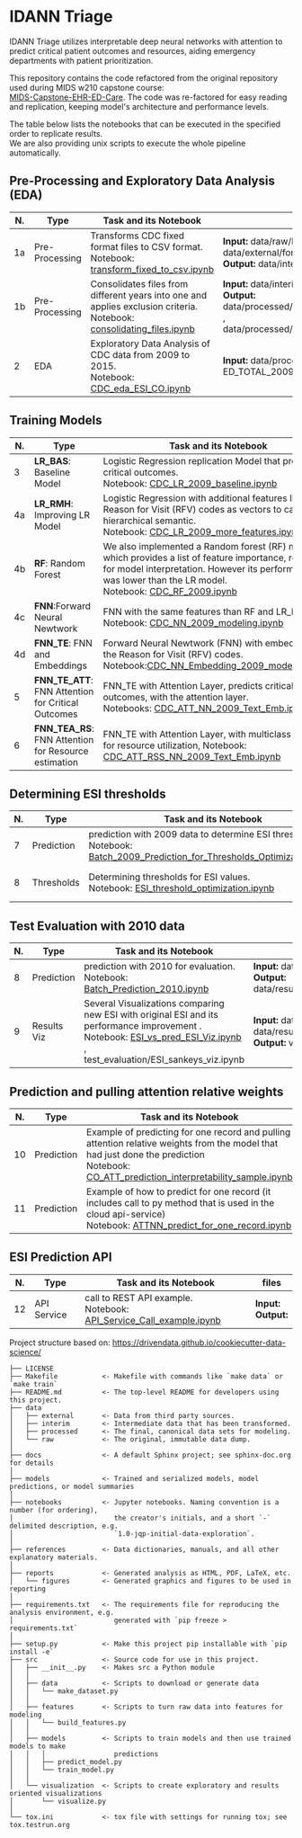 # IDANN Triage   
   
IDANN Triage utilizes interpretable deep neural networks with attention to predict critical patient outcomes and resources, aiding emergency departments with patient prioritization.

This repository contains the code refactored from the original repository used during MIDS w210 capstone course:   
[MIDS-Capstone-EHR-ED-Care](https://github.com/r-hopper/MIDS-Capstone-EHR-ED-Care). The code was re-factored for easy reading and replication, keeping model's architecture and performance levels.   

The table below lists the notebooks that can be executed in the specified order to replicate results.   
We are also providing unix scripts to execute the whole pipeline automatically.

## Pre-Processing and Exploratory Data Analysis (EDA)

|N. | Type | Task and its Notebook|  files|  
|---|---|---|---| 
| 1a | Pre-Processing | Transforms CDC fixed format files to CSV format. </br> Notebook:   [transform_fixed_to_csv.ipynb](notebooks/data_pre_processing/transform_fixed_to_csv.ipynb) | **Input:** data/raw/ED[year], </br> data/external/format[year].txt  </br> **Output:**  data/interim/ED[year].csv | 
| 1b | Pre-Processing | Consolidates files from different years into one and applies exclusion criteria. </br> Notebook: [consolidating_files.ipynb](notebooks/data_pre_processing/consolidating_files.ipynb)   |  **Input:** data/interim/ED[year].csv </br> **Output:** data/processed/ED_TOTAL_2009_2009.csv , </br> data/processed/ED_TOTAL_2009_2015.csv | 
| 2 | EDA | Exploratory Data Analysis of CDC data from 2009 to 2015. </br> Notebook: [CDC_eda_ESI_CO.ipynb](notebooks/eda/CDC_eda_ESI_CO.ipynb)|**Input:**  data/processed/ ED_TOTAL_2009_2015.csv | |

## Training Models   
|N. | Type | Task and its Notebook|  files|  
|---|---|---|---| 
| 3| **LR_BAS**:  Baseline Model | Logistic Regression replication Model that predicts critical outcomes. </br> Notebook: [CDC_LR_2009_baseline.ipynb](notebooks/modeling/CDC_LR_2009_baseline.ipynb) |  **Input:** data/processed/ ED_TOTAL_2009_2009.csv   | 
| 4a| **LR_RMH**: Improving LR Model|  Logistic Regression with additional features like: Reason for Visit (RFV) codes as vectors to capture its hierarchical semantic. </br> Notebook: [CDC_LR_2009_more_features.ipyn](notebooks/modeling/CDC_LR_2009_more_features.ipynb)    | **Input:**  data/processed/ ED_TOTAL_2009_2009.csv   |
| 4b|  **RF**: Random Forest|  We also implemented a Random forest (RF) model which provides a list of feature importance, relevant for model interpretation. However its performance was lower than the LR model. </br> Notebook: [CDC_RF_2009.ipynb](notebooks/modeling/CDC_RF_2009.ipynb)   |  **Input:** data/processed/ ED_TOTAL_2009_2009.csv   |
| 4c| **FNN**:Forward Neural Newtwork  |  FNN with the same features than RF and LR_RMH. </br> Notebook: [CDC_NN_2009_modeling.ipynb](notebooks/modeling/CDC_NN_2009_modeling.ipynb)    |  **Input:** data/processed/ ED_TOTAL_2009_2009.csv   |
| 4d| **FNN_TE**: FNN and Embeddings|  Forward Neural Newtwork (FNN) with embedding for the Reason for Visit (RFV) codes. </br>  Notebook:[CDC_NN_Embedding_2009_modeling.ipynb](notebooks/modeling/CDC_NN_Embedding_2009_modeling.ipynb)    | **Input:**  data/processed/  ED_TOTAL_2009_2009.csv   |
|5| **FNN_TE_ATT**: FNN Attention  for Critical Outcomes| FNN_TE with Attention Layer, predicts critical outcomes, with the attention layer. </br> Notebooks: [CDC_ATT_NN_2009_Text_Emb.ipynb](notebooks/modeling/CDC_ATT_NN_2009_Text_Emb.ipynb)    | **Input:** data/processed/ ED_TOTAL_2009_2009.csv   | 
|6| **FNN_TEA_RS**: FNN Attention for Resource estimation|  FNN_TE with Attention Layer, with multiclass outcome for resource utilization, Notebook: [CDC_ATT_RSS_NN_2009_Text_Emb.ipynb](notebooks/modeling/CDC_ATT_RSS_NN_2009_Text_Emb.ipynb)     |  **Input:** data/processed/ ED_TOTAL_2009_2009.csv   | 

## Determining ESI thresholds  
|N. | Type | Task and its Notebook|  files|  
|---|---|---|---| 
|7|Prediction | prediction with 2009 data to determine ESI thresholds.</br> Notebook: [Batch_2009_Prediction_for_Thresholds_Optimization.ipynb](notebooks/prediction/Batch_2009_Prediction_for_Thresholds_Optimization.ipynb)    | **Input:** data/processed/ ED_TOTAL_2009_2009.csv </br> **Output:** data/result/Predictions_2009_DataForThresholds.json | 
|8 |Thresholds | Determining thresholds for ESI values.</br> Notebook: [ESI_threshold_optimization.ipynb](notebooks/prediction/ESI_threshold_optimization.ipynb  )    |**Input:**  data/result/Predictions_2009_DataForThresholds.json  </br> **Output:** data/result/thresholds.json  |

## Test Evaluation with 2010 data 
|N. | Type | Task and its Notebook|  files|  
|---|---|---|---| 
|8|Prediction | prediction with 2010 for evaluation.</br> Notebook: [Batch_Prediction_2010.ipynb](notebooks/test_evaluation/Batch_Prediction_2010.ipynb)    | **Input:** data/processed/ ED_TOTAL_2010_2010.csv </br> **Output:** data/result/Predictions_2010_DataForThresholds.json | 
|9 |Results Viz | Several Visualizations comparing new ESI with original ESI and its performance improvement .</br> Notebook: [ESI_vs_pred_ESI_Viz.ipynb](notebooks/test_evaluation/ESI_vs_pred_ESI_Viz.ipynb)  , test_evaluation/ESI_sankeys_viz.ipynb    | **Input:**  data/result/ thresholds.json, </br>data/result/Predictions_2010_DataForThresholds.json</br>  **Output:** viz images and report |

## Prediction and pulling attention relative weights

|N. | Type | Task and its Notebook|  files|  
|---|---|---|---| 
|10|Prediction | Example of predicting for one record and pulling attention relative weights from the model that had just done the prediction </br> Notebook: [CO_ATT_prediction_interpretability_sample.ipynb](notebooks/prediction/CO_ATT_prediction_interpretability_sample.ipynb)    | **Input:** data/processed/ ED_TOTAL_2010_2010.csv </br> **Output:**  |
|11|Prediction | Example of how to predict for one record (it includes call to py method that is used in the cloud api-service) </br> Notebook: [ATTNN_predict_for_one_record.ipynb](notebooks/prediction/ATTNN_predict_for_one_record.ipynb)    | **Input:** data/processed/ ED_TOTAL_2010_2010.csv </br> **Output:**  |


## ESI Prediction API   
|N. | Type | Task and its Notebook|  files|  
|---|---|---|---| 
|12|API Service |  call to REST API example.</br> Notebook: [API_Service_Call_example.ipynb](notebooks/api_service/API_Service_Call_example.ipynb)   | **Input:**  </br> **Output:**   | 


Project structure based on:
https://drivendata.github.io/cookiecutter-data-science/

```
├── LICENSE
├── Makefile           <- Makefile with commands like `make data` or `make train`
├── README.md          <- The top-level README for developers using this project.
├── data
│   ├── external       <- Data from third party sources.
│   ├── interim        <- Intermediate data that has been transformed.
│   ├── processed      <- The final, canonical data sets for modeling.
│   └── raw            <- The original, immutable data dump.
│
├── docs               <- A default Sphinx project; see sphinx-doc.org for details
│
├── models             <- Trained and serialized models, model predictions, or model summaries
│
├── notebooks          <- Jupyter notebooks. Naming convention is a number (for ordering),
│                         the creator's initials, and a short `-` delimited description, e.g.
│                         `1.0-jqp-initial-data-exploration`.
│
├── references         <- Data dictionaries, manuals, and all other explanatory materials.
│
├── reports            <- Generated analysis as HTML, PDF, LaTeX, etc.
│   └── figures        <- Generated graphics and figures to be used in reporting
│
├── requirements.txt   <- The requirements file for reproducing the analysis environment, e.g.
│                         generated with `pip freeze > requirements.txt`
│
├── setup.py           <- Make this project pip installable with `pip install -e`
├── src                <- Source code for use in this project.
│   ├── __init__.py    <- Makes src a Python module
│   │
│   ├── data           <- Scripts to download or generate data
│   │   └── make_dataset.py
│   │
│   ├── features       <- Scripts to turn raw data into features for modeling
│   │   └── build_features.py
│   │
│   ├── models         <- Scripts to train models and then use trained models to make
│   │   │                 predictions
│   │   ├── predict_model.py
│   │   └── train_model.py
│   │
│   └── visualization  <- Scripts to create exploratory and results oriented visualizations
│       └── visualize.py
│
└── tox.ini            <- tox file with settings for running tox; see tox.testrun.org


```
 
